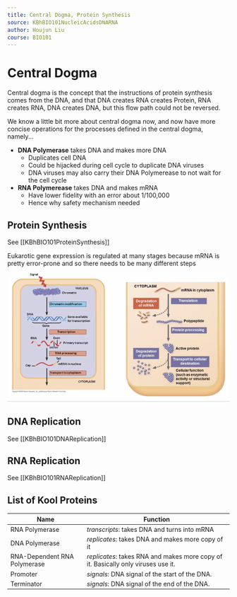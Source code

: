 ```yaml
---
title: Central Dogma, Protein Synthesis
source: KBhBIO101NucleicAcidsDNARNA
author: Houjun Liu
course: BIO101
---
```


# Central Dogma
Central dogma is the concept that the instructions of protein synthesis comes from the DNA, and that DNA creates RNA creates Protein, RNA creates RNA, DNA creates DNA, but this flow path could not be reversed.

We know a little bit more about central dogma now, and now have more concise operations for the processes defined in the central dogma, namely...

* **DNA Polymerase** takes DNA and makes more DNA
	* Duplicates cell DNA
	* Could be hijacked during cell cycle to duplicate DNA viruses
	* DNA viruses may also carry their DNA Polymerease to not wait for the cell cycle
* **RNA Polymerease** takes DNA and makes mRNA
	* Have lower fidelity with an error about 1/100,000
	* Hence why safety mechanism needed


## Protein Synthesis
See [[KBhBIO101ProteinSynthesis]]

Eukarotic gene expression is regulated at many stages because mRNA is pretty error-prone and so there needs to be many different steps

![preprocessing.png](preprocessing.png)

## DNA Replication
See [[KBhBIO101DNAReplication]]

## RNA Replication
See [[KBhBIO101RNAReplication]]

## List of Kool Proteins

| Name | Function |
|---|---|
| RNA Polymerase | _transcripts_: takes DNA and turns into mRNA |
| DNA Polymerase | _replicates_: takes DNA and makes more copy of it |
| RNA-Dependent RNA Polymerase | _replicates_: takes RNA and makes more copy of it. Basically only viruses use it. |
| Promoter | _signals_: DNA signal of the start of the DNA. | 
| Terminator | _signals_: DNA signal of the end of the DNA. | 
